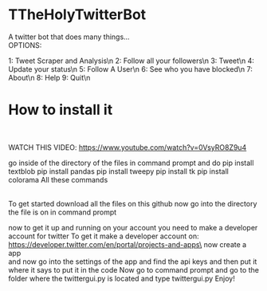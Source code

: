 # TTheHolyTwitterBot
A twitter bot that does many things...<br>
OPTIONS:

1: Tweet Scraper and Analysis\n
2: Follow all your followers\n
3: Tweet\n
4: Update your status\n
5: Follow A User\n
6: See who you have blocked\n
7: About\n
8: Help
9: Quit\n
<br>
<h1>How to install it</h1> <br>

WATCH THIS VIDEO:
https://www.youtube.com/watch?v=0VsyRO8Z9u4

<p>go inside of the directory of the files in command prompt and do 
pip install textblob
pip install pandas
pip install tweepy
pip install tk
pip install colorama
 All these commands
</p>
<br>
To get started
download all the files on this github
now go into the directory the file is on in command prompt

now to get it up and running on your account you need to make a developer account for twitter
To get it make a developer account on:
https://developer.twitter.com/en/portal/projects-and-apps\
now create a app  
and now go into the settings of the app and find the api keys and then put it where it says to put it in the code
Now go to command prompt and go to the folder where the twittergui.py is located and type twittergui.py 
Enjoy!
